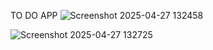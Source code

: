 TO DO APP 
![Screenshot 2025-04-27 132458](https://github.com/user-attachments/assets/809713b2-cc26-43e8-a3f7-311913549fec)

![Screenshot 2025-04-27 132725](https://github.com/user-attachments/assets/2b4c0d3c-d9ec-4568-b1ee-8319700afd46)
